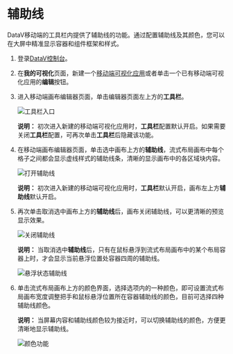 # 辅助线

DataV移动端的工具栏内提供了辅助线的功能。通过配置辅助线及其颜色，您可以在大屏中精准显示容器和组件框架和样式。

1.  登录[DataV控制台](https://datav.aliyun.com/)。

2.  在**我的可视化**页面，新建一个[移动端可视化应用](/cn.zh-CN/可视化应用管理/使用模板创建移动端可视化应用.md)或者单击一个已有移动端可视化应用的**编辑**按钮。

3.  进入移动端画布编辑器页面，单击编辑器页面左上方的**工具栏**。

    ![工具栏入口](https://static-aliyun-doc.oss-accelerate.aliyuncs.com/assets/img/zh-CN/6557929951/p93869.png)

    **说明：** 初次进入新建的移动端可视化应用时，**工具栏**配置默认开启。如果需要关闭**工具栏**配置，可再次单击**工具栏**后隐藏该功能。

4.  在移动端画布编辑器页面，单击选中画布上方的**辅助线**，流式布局画布中每个格子之间都会显示虚线样式的辅助线条，清晰的显示画布中的各区域块内容。

    ![打开辅助线](https://static-aliyun-doc.oss-accelerate.aliyuncs.com/assets/img/zh-CN/1359089951/p161096.png)

    **说明：** 初次进入新建的移动端可视化应用时，**工具栏**默认开启，画布左上方**辅助线**默认开启。

5.  再次单击取消选中画布上方的**辅助线**后，画布关闭辅助线，可以更清晰的预览显示效果。

    ![关闭辅助线](https://static-aliyun-doc.oss-accelerate.aliyuncs.com/assets/img/zh-CN/1359089951/p161097.png)

    **说明：** 当取消选中**辅助线**后，只有在鼠标悬浮到流式布局画布中的某个布局容器上时，才会显示当前悬浮位置处容器四周的辅助线。

    ![悬浮状态辅助线](https://static-aliyun-doc.oss-accelerate.aliyuncs.com/assets/img/zh-CN/1359089951/p161099.png)

6.  单击流式布局画布上方的颜色界面，选择选项内的一种颜色，即可设置流式布局画布宽度调整把手和鼠标悬浮位置所在容器辅助线的颜色，目前可选择四种辅助线颜色。

    **说明：** 当屏幕内容和辅助线颜色较为接近时，可以切换辅助线的颜色，方便更清晰地显示辅助线。

    ![颜色功能](https://static-aliyun-doc.oss-accelerate.aliyuncs.com/assets/img/zh-CN/1359089951/p161095.png)


